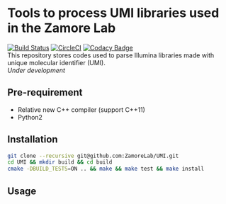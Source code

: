 # Tools to process UMI libraries used in the Zamore Lab 
[![Build Status](https://travis-ci.org/ZamoreLab/UMI.svg?branch=master)](https://travis-ci.org/ZamoreLab/UMI)
[![CircleCI](https://circleci.com/gh/ZamoreLab/UMI/tree/master.svg?style=svg)](https://circleci.com/gh/ZamoreLab/UMI/tree/master)
[![Codacy Badge](https://api.codacy.com/project/badge/Grade/a8d1d04811d14b75a1af5b93b76ec91c)](https://www.codacy.com/app/bowhan/UMI?utm_source=github.com&amp;utm_medium=referral&amp;utm_content=ZamoreLab/UMI&amp;utm_campaign=Badge_Grade)
<br>
This repository stores codes used to parse Illumina libraries made with unique molecular identifier (UMI).<br> 
*Under development*

## Pre-requirement
- Relative new C++ compiler (support C++11)
- Python2

## Installation

```bash
git clone --recursive git@github.com:ZamoreLab/UMI.git
cd UMI && mkdir build && cd build
cmake -DBUILD_TESTS=ON .. && make && make test && make install
```

## Usage



